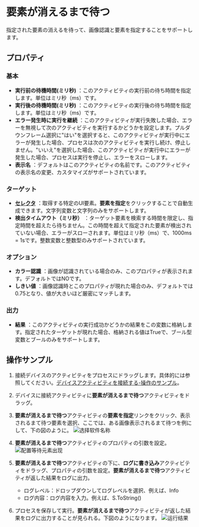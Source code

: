 # 要素が消えるまで待つ

指定された要素の消えるを待って、画像認識と要素を指定することをサポートします。

## プロパティ

### 基本

- **実行前の待機時間(ミリ秒)** ：このアクティビティの実行前の待ち時間を指定します。単位はミリ秒（ms）です。
- **実行後の待機時間(ミリ秒)** ：このアクティビティの実行後の待ち時間を指定します。単位はミリ秒（ms）です。
- **エラー発生時に実行を継続** ：このアクティビティが実行失敗した場合、エラーを無視して次のアクティビティを実行するかどうかを設定します。プルダウンフレーム選択に"はい"を選択すると、このアクティビティが実行中にエラーが発生した場合、プロセスは次のアクティビティを実行し続け、停止しません。"いいえ"を選択した場合、このアクティビティが実行中にエラーが発生した場合、プロセスは実行を停止し、エラーをスローします。
- **表示名** ：デフォルトはこのアクティビティの名前です。このアクティビティの表示名の変更、カスタマイズがサポートされています。

### ターゲット

- **[セレクタ](../Appendix/Selector.md)** ：取得する特定のUI要素。**要素を指定**をクリックすることで自動生成できます。文字列変数と文字列のみをサポートします。
- **検出タイムアウト（ミリ秒）** ：ターゲット要素を検索する時間を限定し、指定時間を超えたら待ちません。この時間を超えて指定された要素が検出されていない場合、エラーがスローされます。単位はミリ秒（ms）で、1000ms = 1sです。整数変数と整数型のみサポートされています。

### オプション
- **カラー認識** ：画像が認識されている場合のみ、このプロパティが表示されます。デフォルトではNOです。
- **しきい値** ：画像認識時とこのプロパティが現れた場合のみ、デフォルトでは0.75となり、値が大きいほど厳密にマッチします。

### 出力
- **結果** ：このアクティビティの実行成功かどうかの結果をこの変数に格納します。指定されたターゲットが現れた場合、格納される値はTrueで、ブール型変数とブールのみをサポートします。

## 操作サンプル

1. 接続デバイスのアクティビティをプロセスにドラッグします。具体的には参照してください。[デバイスアクティビティを接続する-操作のサンプル](./MobileConnect.md)。
2. デバイスに接続アクティビティに**要素が消えるまで待つ**アクティビティをドラッグ。
3. **要素が消えるまで待つ**アクティビティの**要素を指定**リンクをクリック、表示されるまて待つ要素を選択、ここでは、ある画像表示されるまて待つを例にして、下の図のように。
   ![选择软件名称](https://docimages.blob.core.chinacloudapi.cn/images/Activities/stepshow20201224.png)
4. **要素が消えるまで待つ**アクティビティのプロパティの引数を設定。
   ![配置等待元素出现](https://docimages.blob.core.chinacloudapi.cn/images/Activities/settingwaitelementvanish20201224.png)

5. **要素が消えるまで待つ**アクティビティの下に、**ログに書き込み**アクティビティをドラッグ、プロパティの引数を設定。**要素が消えるまで待つ**アクティビティが返した結果をログに出力。
    - ログレベル：ドロップダウンしてログレベルを選択、例えば、Info
    - ログ内容：ログ内容を入力。例えば、S.ToString()
6. プロセスを保存して実行。**要素が消えるまで待つ**アクティビティが返した結果をログに出力することが見られる。下図のようになります。
   ![运行结果](https://docimages.blob.core.chinacloudapi.cn/images/Activities/showwaitelementvanish20201224.png)